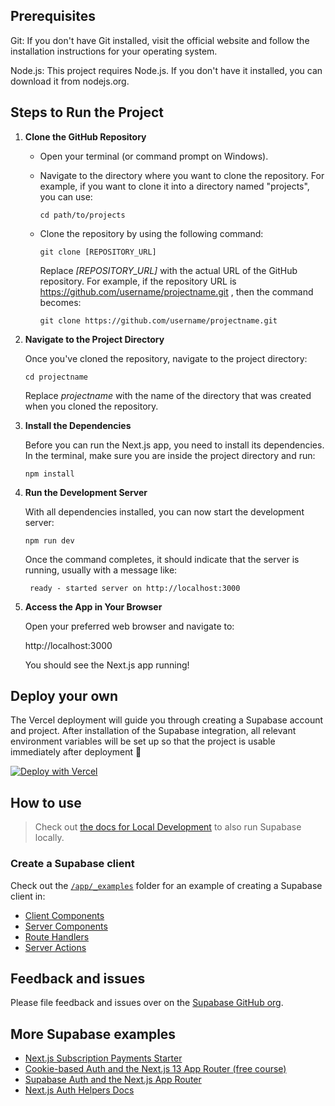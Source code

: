 ## Prerequisites

Git: If you don't have Git installed, visit the official website and follow the installation instructions for your operating system.

Node.js: This project requires Node.js. If you don't have it installed, you can download it from nodejs.org.

## Steps to Run the Project
1. **Clone the GitHub Repository**
    
    - Open your terminal (or command prompt on Windows).

    - Navigate to the directory where you want to clone the repository. For example, if you want to clone it into a directory named "projects", you can use: 
    
        `cd path/to/projects`

    - Clone the repository by using the following command:
    
        `git clone [REPOSITORY_URL]`
    
        Replace *[REPOSITORY_URL]* with the actual URL of the GitHub repository. For example, if the repository URL is https://github.com/username/projectname.git , then the command becomes:

        `git clone https://github.com/username/projectname.git`

2. **Navigate to the Project Directory**

    Once you've cloned the repository, navigate to the project directory:

    `cd projectname`

    Replace *projectname* with the name of the directory that was created when you cloned the repository.


3. **Install the Dependencies**

    Before you can run the Next.js app, you need to install its dependencies. In the terminal, make sure you are inside the project directory and run:

    `npm install`

4. **Run the Development Server**

    With all dependencies installed, you can now start the development server:

    `npm run dev`

    Once the command completes, it should indicate that the server is running, usually with a message like:

        ready - started server on http://localhost:3000

5. **Access the App in Your Browser**
    
    Open your preferred web browser and navigate to:

    http://localhost:3000

    You should see the Next.js app running!

## Deploy your own

The Vercel deployment will guide you through creating a Supabase account and project. After installation of the Supabase integration, all relevant environment variables will be set up so that the project is usable immediately after deployment 🚀

[![Deploy with Vercel](https://vercel.com/button)](https://vercel.com/new/clone?repository-url=https://github.com/vercel/next.js/tree/canary/examples/with-supabase&project-name=nextjs-with-supabase&repository-name=nextjs-with-supabase&integration-ids=oac_jUduyjQgOyzev1fjrW83NYOv)

## How to use

> Check out [the docs for Local Development](https://supabase.com/docs/guides/getting-started/local-development) to also run Supabase locally.

### Create a Supabase client

Check out the [`/app/_examples`](./app/_examples/) folder for an example of creating a Supabase client in:

- [Client Components](./app/_examples/client-component/page.tsx)
- [Server Components](./app/_examples/server-component/page.tsx)
- [Route Handlers](./app/_examples/route-handler/route.ts)
- [Server Actions](./app/_examples/server-action/page.tsx)

## Feedback and issues

Please file feedback and issues over on the [Supabase GitHub org](https://github.com/supabase/supabase/issues/new/choose).

## More Supabase examples

- [Next.js Subscription Payments Starter](https://github.com/vercel/nextjs-subscription-payments)
- [Cookie-based Auth and the Next.js 13 App Router (free course)](https://youtube.com/playlist?list=PL5S4mPUpp4OtMhpnp93EFSo42iQ40XjbF)
- [Supabase Auth and the Next.js App Router](https://github.com/supabase/supabase/tree/master/examples/auth/nextjs)
- [Next.js Auth Helpers Docs](https://supabase.com/docs/guides/auth/auth-helpers/nextjs)